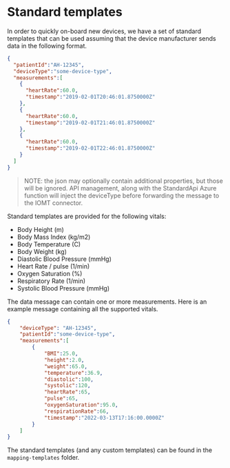 # Standard templates

In order to quickly on-board new devices, we have a set of standard templates that can be used assuming that the device manufacturer sends data in the following format.

```json
{
  "patientId":"AH-12345",
  "deviceType":"some-device-type",
  "measurements":[
    {
      "heartRate":60.0,
      "timestamp":"2019-02-01T20:46:01.8750000Z"
    },
    {
      "heartRate":60.0,
      "timestamp":"2019-02-01T21:46:01.8750000Z"
    },
    {
      "heartRate":60.0,
      "timestamp":"2019-02-01T22:46:01.8750000Z"
    }
  ]
}
```

> NOTE: the json may optionally contain additional properties, but those will be ignored. API management, along with the StandardApi Azure function will inject the deviceType before forwarding the message to the IOMT connector.

Standard templates are provided for the following vitals:

- Body Height (m)
- Body Mass Index (kg/m2)
- Body Temperature (C)
- Body Weight (kg)
- Diastolic Blood Pressure (mmHg)
- Heart Rate / pulse (1/min)
- Oxygen Saturation (%)
- Respiratory Rate (1/min)
- Systolic Blood Pressure (mmHg)

The data message can contain one or more measurements. Here is an example message containing all the supported vitals.

```json
{
    "deviceType": "AH-12345",
    "patientId":"some-device-type",
    "measurements":[
        {
            "BMI":25.0,
            "height":2.0,
            "weight":65.0,
            "temperature":36.9,
            "diastolic":100,
            "systolic":120,
            "heartRate":65,
            "pulse":65,
            "oxygenSaturation":95.0,
            "respirationRate":66,
            "timestamp":"2022-03-13T17:16:00.0000Z"
        }
    ]
}
```

The standard templates (and any custom templates) can be found in the `mapping-templates` folder.
